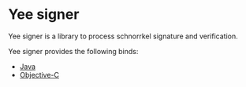 # Yee signer

Yee signer is a library to process schnorrkel signature and verification.

Yee signer provides the following binds:

 - [Java](https://github.com/yeeco/yee-signer-bind/tree/master/java)
 - [Objective-C](https://github.com/yeeco/yee-signer-bind/tree/master/oc)
 
